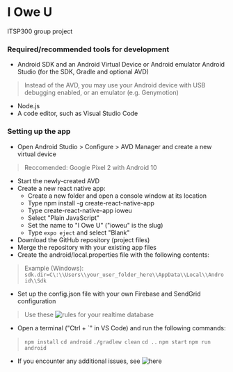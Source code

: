 # I Owe U
ITSP300 group project

### **Required/recommended tools for development**
- Android SDK and an Android Virtual Device or Android emulator
Android Studio (for the SDK, Gradle and optional AVD)
> Instead of the AVD, you may use your Android device with USB debugging enabled, or an emulator (e.g. Genymotion)
- Node.js
- A code editor, such as Visual Studio Code

### **Setting up the app**
- Open Android Studio > Configure > AVD Manager and create a new virtual device
> Reccomended: Google Pixel 2 with Android 10
- Start the newly-created AVD
- Create a new react native app:
  - Create a new folder and open a console window at its location
  - Type npm install -g create-react-native-app
  - Type create-react-native-app ioweu
  - Select "Plain JavaScript"
  - Set the name to "I Owe U" ("ioweu" is the slug)
  - Type `expo eject` and select "Blank"
- Download the GitHub repository (project files)
- Merge the repository with your existing app files
- Create the android/local.properties file with the following contents:
> Example (Windows): `sdk.dir=C\:\\Users\\your_user_folder_here\\AppData\\Local\\Android\\Sdk`
- Set up the config.json file with your own Firebase and SendGrid configuration
> Use these ![rules](https://rentry.co/dq3uq) for your realtime database
- Open a terminal ("Ctrl + \`" in VS Code) and run the following commands:
> `npm install`
> `cd android`
> `./gradlew clean`
> `cd ..`
> `npm start`
> `npm run android`
- If you encounter any additional issues, see ![here](https://rentry.co/tpvus)
